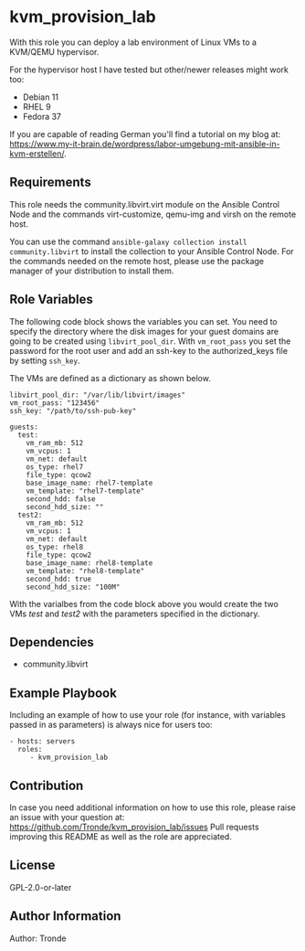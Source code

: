 kvm_provision_lab
=================

With this role you can deploy a lab environment of Linux VMs to a KVM/QEMU hypervisor.

For the hypervisor host I have tested but other/newer releases might work too:

 - Debian 11
 - RHEL 9
 - Fedora 37

If you are capable of reading German you'll find a tutorial on my blog at: https://www.my-it-brain.de/wordpress/labor-umgebung-mit-ansible-in-kvm-erstellen/.

Requirements
------------

This role needs the community.libvirt.virt module on the Ansible Control Node and the commands virt-customize, qemu-img and virsh on the remote host.

You can use the command `ansible-galaxy collection install community.libvirt` to install the collection to your Ansible Control Node. For the commands needed on the remote host, please use the package manager of your distribution to install them.

Role Variables
--------------

The following code block shows the variables you can set. You need to specify the directory where the disk images for your guest domains are going to be created using `libvirt_pool_dir`. With `vm_root_pass` you set the password for the root user and add an ssh-key to the authorized_keys file by setting `ssh_key`.

The VMs are defined as a dictionary as shown below.

```
libvirt_pool_dir: "/var/lib/libvirt/images"
vm_root_pass: "123456"
ssh_key: "/path/to/ssh-pub-key"

guests:
  test:
    vm_ram_mb: 512
    vm_vcpus: 1
    vm_net: default
    os_type: rhel7
    file_type: qcow2
    base_image_name: rhel7-template
    vm_template: "rhel7-template"
    second_hdd: false
    second_hdd_size: ""
  test2:
    vm_ram_mb: 512
    vm_vcpus: 1
    vm_net: default
    os_type: rhel8
    file_type: qcow2
    base_image_name: rhel8-template
    vm_template: "rhel8-template"
    second_hdd: true
    second_hdd_size: "100M"
```

With the varialbes from the code block above you would create the two VMs _test_ and _test2_ with the parameters specified in the dictionary.

Dependencies
------------

- community.libvirt

Example Playbook
----------------

Including an example of how to use your role (for instance, with variables passed in as parameters) is always nice for users too:

    - hosts: servers
      roles:
         - kvm_provision_lab

Contribution
------------

In case you need additional information on how to use this role, please raise an issue with your question at: https://github.com/Tronde/kvm_provision_lab/issues
Pull requests improving this README as well as the role are appreciated.

License
-------

GPL-2.0-or-later

Author Information
------------------

Author: Tronde
